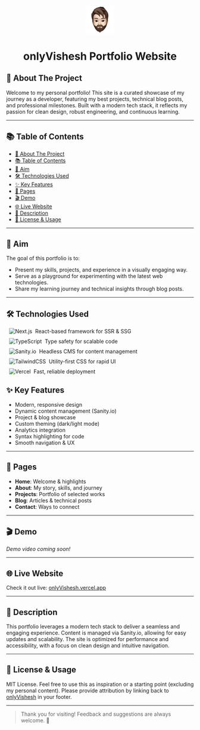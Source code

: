 <p align="center"><img src="./public/logo.png" width="15%" background="transparent"/></p>
<h1 align="center">onlyVishesh Portfolio Website</h1>

## 🚀 About The Project

Welcome to my personal portfolio! This site is a curated showcase of my journey as a developer, featuring my best projects, technical blog posts, and professional milestones. Built with a modern tech stack, it reflects my passion for clean design, robust engineering, and continuous learning.

---

## 📚 Table of Contents

- [🚀 About The Project](#-about-the-project)
- [📚 Table of Contents](#-table-of-contents)
- [🎯 Aim](#-aim)
- [🛠️ Technologies Used](#️-technologies-used)
- [✨ Key Features](#-key-features)
- [📄 Pages](#-pages)
- [🎬 Demo](#-demo)
- [🌐 Live Website](#-live-website)
- [📝 Description](#-description)
- [📜 License \& Usage](#-license--usage)

---

## 🎯 Aim

The goal of this portfolio is to:

- Present my skills, projects, and experience in a visually engaging way.
- Serve as a playground for experimenting with the latest web technologies.
- Share my learning journey and technical insights through blog posts.

---

## 🛠️ Technologies Used

<div style="display: flex; flex-direction: column; gap: 10px; margin-left: 8px; ">
  <!-- Next.js -->
  <div style="display: flex; align-items: center;">
    <img src="https://img.shields.io/badge/next%20js-000000?style=for-the-badge&logo=nextdotjs&logoColor=white" alt="Next.js">
    <span style="margin-left: 8px;">React-based framework for SSR & SSG</span>
  </div>
  <!-- TypeScript -->
  <div style="display: flex; align-items: center;">
    <img src="https://img.shields.io/badge/TypeScript-3178C6?style=for-the-badge&logo=typescript&logoColor=white" alt="TypeScript">
    <span style="margin-left: 8px;">Type safety for scalable code</span>
  </div>
  <!-- Sanity.io -->
  <div style="display: flex; align-items: center;">
    <img src="https://img.shields.io/badge/sanity-F03E2F?style=for-the-badge&logo=sanity&logoColor=white" alt="Sanity.io">
    <span style="margin-left: 8px;">Headless CMS for content management</span>
  </div>
  <!-- TailwindCSS -->
  <div style="display: flex; align-items: center;">
    <img src="https://img.shields.io/badge/Tailwind_CSS-38B2AC?style=for-the-badge&logo=tailwind-css&logoColor=white" alt="TailwindCSS">
    <span style="margin-left: 8px;">Utility-first CSS for rapid UI</span>
  </div>
  <!-- Vercel -->
  <div style="display: flex; align-items: center;">
    <img src="https://img.shields.io/badge/Vercel-000000?style=for-the-badge&logo=vercel&logoColor=white" alt="Vercel">
    <span style="margin-left: 8px;">Fast, reliable deployment</span>
  </div>
</div>

## ✨ Key Features

- Modern, responsive design
- Dynamic content management (Sanity.io)
- Project & blog showcase
- Custom theming (dark/light mode)
- Analytics integration
- Syntax highlighting for code
- Smooth navigation & UX

---

## 📄 Pages

- **Home**: Welcome & highlights
- **About**: My story, skills, and journey
- **Projects**: Portfolio of selected works
- **Blog**: Articles & technical posts
- **Contact**: Ways to connect

---

## 🎬 Demo

_Demo video coming soon!_

---

## 🌐 Live Website

Check it out live: [onlyVishesh.vercel.app](https://onlyVishesh.vercel.app)

---

## 📝 Description

This portfolio leverages a modern tech stack to deliver a seamless and engaging experience. Content is managed via Sanity.io, allowing for easy updates and scalability. The site is optimized for performance and accessibility, with a focus on clean design and intuitive navigation.

---

## 📜 License & Usage

MIT License. Feel free to use this as inspiration or a starting point (excluding my personal content). Please provide attribution by linking back to [onlyVishesh](https://onlyVishesh.vercel.app) in your footer.

---

> Thank you for visiting! Feedback and suggestions are always welcome. 🚀
